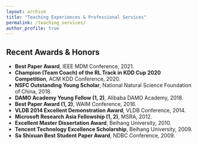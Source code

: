 ```yaml
---
layout: archive
title: "Teaching Experiences & Professional Services"
permalink: /teaching_services/
author_profile: true
---
```

Recent Awards & Honors
------
<ul>
         <li><b><a href="https://hufudb.com/homepage/ieee-mdm2021-best-paper-award.png" target="_blank" style="text-decoration:none;">Best Paper Award</a></b>, IEEE MDM Conference, 2021.</li>
         <li><b><a href="https://hufudb.com/homepage/kddcup21.pdf" target="_blank" style="text-decoration:none;">Champion (Team Coach) of the RL Track in  KDD Cup 2020 Competition</a></b>, ACM KDD Conference, 2020.</li>
        <li><b>NSFC Outstanding Young Scholar</b>, National Natural Science Foundation of China, 2018.</li>
        <li><b><a href="https://hufudb.com/homepage/damo.pdf" target="_blank" style="text-decoration:none;">DAMO Academy Young Fellow</a>  (<a href="https://hufudb.com/homepage/damo.pdf" target="_blank" style="text-decoration:none;">1</a>, <a href="https://damo.alibaba.com/damo-academy-young-fellow" target="_blank" style="text-decoration:none;">2</a>)</b>, Alibaba DAMO Academy, 2018.</li>
        <li><b><a href="https://hufudb.com/homepage/waim2016_best_paper.pdf" target="_blank" style="text-decoration:none;">Best Paper Award</a>  (<a href="http://news.buaa.edu.cn/kjzx/97376.htm" target="_blank" style="text-decoration:none;">1</a>, <a href="https://hufudb.com/homepage/waim2016_best_paper.pdf" target="_blank" style="text-decoration:none;">2</a>)</b>, WAIM Conference, 2016.</li>
        <li><b><a href="http://www.cse.ust.hk/News/ACM_VLDB2014/" target="_blank" style="text-decoration:none;">VLDB 2014 Excellent Demonstration Award</a></b>, VLDB Conference, 2014.</li>
        <li><b><a href="http://research.microsoft.com/en-us/collaboration/global/asia-pacific/talent/fellows.aspx" target="_blank" style="text-decoration:none;">Microsoft Research Asia Fellowship</a> (<a href="http://www.msra.cn/Articles/ArticleItem.aspx?Guid=22bf1497-6ffa-47aa-8158-41f8d3bc6c04" target="_blank" style="text-decoration:none;">1</a>, <a href="http://www.cse.ust.hk/News/MS_Fellowship2012/" target="_blank" style="text-decoration:none;">2</a>)</b>, MSRA, 2012.</li>
        <li><b>Excellent Master Dissertation Award</b>, Beihang University, 2010.</li>
        <li><b>Tencent Technology Excellence Scholarship</b>, Beihang University, 2009. </li>
        <li><b><a href="http://sites.nlsde.buaa.edu.cn/~yxtong/NDBC2009.pdf" target="_blank" style="text-decoration:none;">Sa Shixuan Best Student Paper Award</a></b>, NDBC Conference, 2009. </li>
</ul>
